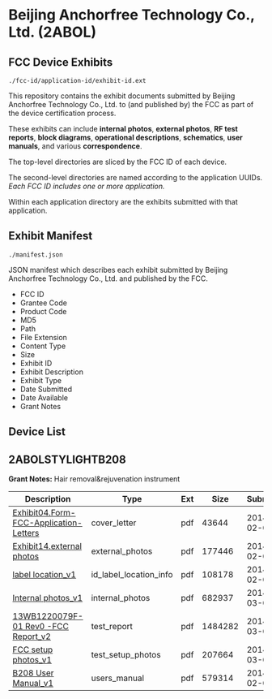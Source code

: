 # Beijing Anchorfree Technology Co., Ltd. (2ABOL)
## FCC Device Exhibits

```
./fcc-id/application-id/exhibit-id.ext
```

This repository contains the exhibit documents submitted by Beijing Anchorfree Technology Co., Ltd. to (and published by) the FCC as part of the device certification process.

These exhibits can include **internal photos**, **external photos**, **RF test reports**, **block diagrams**, **operational descriptions**, **schematics**, **user manuals**, and various **correspondence**.

The top-level directories are sliced by the FCC ID of each device.

The second-level directories are named according to the application UUIDs. *Each FCC ID includes one or more application.*

Within each application directory are the exhibits submitted with that application. 

## Exhibit Manifest

```
./manifest.json
```

JSON manifest which describes each exhibit submitted by Beijing Anchorfree Technology Co., Ltd. and published by the FCC.

- FCC ID
- Grantee Code
- Product Code
- MD5
- Path
- File Extension
- Content Type
- Size
- Exhibit ID
- Exhibit Description
- Exhibit Type
- Date Submitted
- Date Available
- Grant Notes

## Device List
## 2ABOLSTYLIGHTB208
**Grant Notes:** Hair removal&rejuvenation instrument

| Description | Type | Ext | Size | Submitted | Available |
| ----------- | ---- | --- | ---- | --------- | --------- |
| [Exhibit04.Form-FCC-Application-Letters](2ABOLSTYLIGHTB208/9c8b278273ab7266240433732f0421dc/2185363.pdf) | cover_letter | pdf | 43644 | 2014-02-08 | 2014-03-05 |
| [Exhibit14.external photos](2ABOLSTYLIGHTB208/9c8b278273ab7266240433732f0421dc/2185364.pdf) | external_photos | pdf | 177446 | 2014-02-08 | 2014-03-05 |
| [label location_v1](2ABOLSTYLIGHTB208/9c8b278273ab7266240433732f0421dc/2185365.pdf) | id_label_location_info | pdf | 108178 | 2014-02-08 | 2014-03-05 |
| [Internal photos_v1](2ABOLSTYLIGHTB208/9c8b278273ab7266240433732f0421dc/2206383.pdf) | internal_photos | pdf | 682937 | 2014-03-04 | 2014-03-05 |
| [13WB1220079F-01 Rev0 -FCC Report_v2](2ABOLSTYLIGHTB208/9c8b278273ab7266240433732f0421dc/2206384.pdf) | test_report | pdf | 1484282 | 2014-03-04 | 2014-03-05 |
| [FCC setup photos_v1](2ABOLSTYLIGHTB208/9c8b278273ab7266240433732f0421dc/2206382.pdf) | test_setup_photos | pdf | 207664 | 2014-03-04 | 2014-03-05 |
| [B208 User Manual_v1](2ABOLSTYLIGHTB208/9c8b278273ab7266240433732f0421dc/2185371.pdf) | users_manual | pdf | 579314 | 2014-02-08 | 2014-03-05 |
